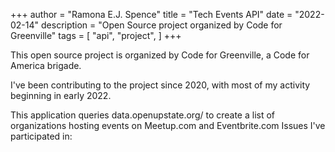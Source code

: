 +++
author = "Ramona E.J. Spence"
title = "Tech Events API"
date = "2022-02-14"
description = "Open Source project organized by Code for Greenville"
tags = [
    "api", "project",
]
+++


This open source project is organized by Code for Greenville, a Code for America brigade.

I've been contributing to the project since 2020, with most of my activity beginning in early 2022. 

This application queries data.openupstate.org/ to create a list of organizations hosting events on Meetup.com and Eventbrite.com
Issues I've participated in:





